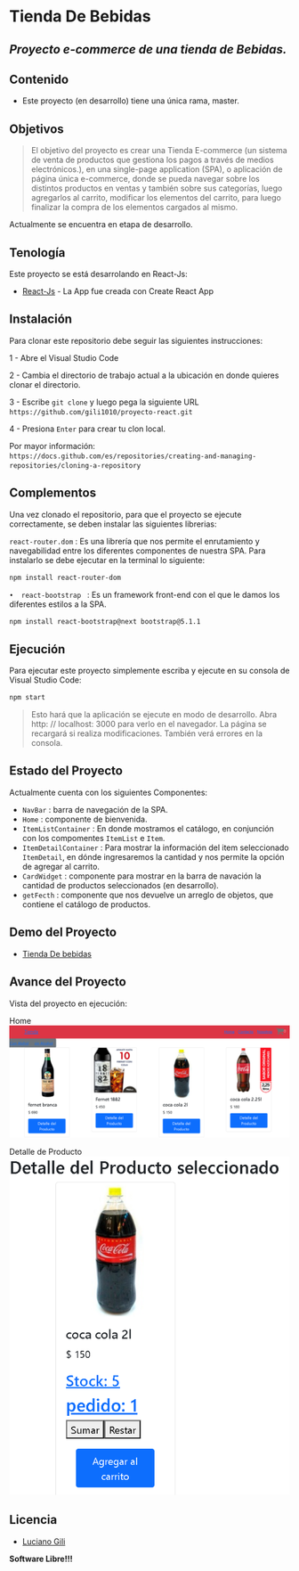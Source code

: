 
# Tienda De Bebidas 
## _Proyecto e-commerce de una tienda de Bebidas._
## Contenido
- Este proyecto (en desarrollo) tiene una única rama, master.

## Objetivos

> El objetivo del proyecto es crear una Tienda  E-commerce  (un sistema de venta de productos
>que gestiona los pagos a través de medios electrónicos.), en una single-page application (SPA), o
>aplicación de página única e-commerce, donde se pueda navegar sobre los distintos productos
>en ventas y también sobre sus categorías, luego agregarlos al carrito, modificar los elementos
>del carrito, para luego finalizar la compra de los elementos cargados al mismo.

Actualmente se encuentra en etapa de desarrollo.

## Tenología

Este proyecto se está desarrolando en React-Js:

- [React-Js](https://create-react-app.dev/) - La App fue creada con Create React App

## Instalación

Para clonar este repositorio debe seguir las siguientes instrucciones:

1 - Abre el Visual Studio Code

2 - Cambia el directorio de trabajo actual a la ubicación en donde quieres clonar el directorio.

3 - Escribe `git clone` y luego pega la siguiente URL `https://github.com/gili1010/proyecto-react.git`

4 - Presiona `Enter` para crear tu clon local.

Por mayor información: `https://docs.github.com/es/repositories/creating-and-managing-repositories/cloning-a-repository`

## Complementos

Una vez clonado el repositorio, para que el proyecto se ejecute correctamente, se deben instalar las siguientes librerias:

`react-router.dom`  : Es una librería que nos permite el enrutamiento y navegabilidad entre los diferentes componentes de nuestra SPA. Para instalarlo se debe ejecutar en la terminal lo siguiente:

```sh
npm install react-router-dom
```

`•	react-bootstrap `  : Es un framework front-end con el que le damos los diferentes estilos a la SPA.

```sh
npm install react-bootstrap@next bootstrap@5.1.1
```

## Ejecución

Para ejecutar este proyecto simplemente escriba y ejecute en su consola de Visual Studio Code:

```sh
npm start
```
>Esto hará que la aplicación se ejecute en modo de desarrollo.
>Abra http: // localhost: 3000 para verlo en el navegador.
>La página se recargará si realiza modificaciones. También verá errores en la consola.

## Estado del Proyecto

Actualmente cuenta con los siguientes Componentes: 
- `NavBar` : barra de navegación de la SPA.
- `Home` : componente de bienvenida.
- `ItemListContainer` : En donde mostramos el catálogo, en conjunción con los compomentes `ItemList` e `Item`.
- `ItemDetailContainer` : Para mostrar la información del item seleccionado `ItemDetail`, en  dónde ingresaremos la cantidad y nos permite la opción de agregar al carrito.
- `CardWidget` : componente para mostrar en la barra de navación la cantidad de productos seleccionados (en desarrollo).
- `getFecth` : componente que nos devuelve un arreglo de objetos, que contiene el catálogo de productos.

## Demo del Proyecto
- [Tienda De bebidas](https://bebidas12.netlify.app/)

## Avance del Proyecto

Vista del proyecto en ejecución:

Home
![home](https://github.com/gili1010/proyecto-react/blob/master/public/image/home.PNG?raw=true)

Detalle de Producto
![productos](https://github.com/gili1010/proyecto-react/blob/master/public/image/detalle.PNG?raw=true)

## Licencia

- [Luciano Gili](https://www.linkedin.com/in/luciano-gili/)

**Software Libre!!!**
